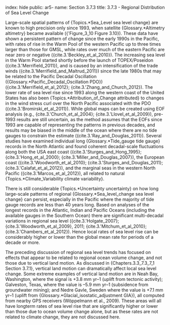 index: hide
public: ar5-
name: Section 3.7.3
title: 3.7.3 - Regional Distribution of Sea Level Change

Large-scale spatial patterns of {Topics.*Sea_Level sea level change} are known to high precision only since 1993, when satellite {Glossary.*Altimetry altimetry} became available ({'Figure_3_10 Figure 3.10}). These data have shown a persistent pattern of change since the early 1990s in the Pacific, with rates of rise in the Warm Pool of the western Pacific up to three times larger than those for GMSL, while rates over much of the eastern Pacific are near zero or negative ({cite.3.'Beckley_et_al_2010}). The increasing sea level in the Warm Pool started shortly before the launch of TOPEX/Poseidon ({cite.3.'Merrifield_2011}), and is caused by an intensification of the trade winds ({cite.3.'Merrifield_and_Maltrud_2011}) since the late 1980s that may be related to the Pacific Decadal Oscillation ({Glossary.*Pacific_Decadal_Oscillation PDO}) ({cite.3.'Merrifield_et_al_2012}; {cite.3.'Zhang_and_Church_2012}). The lower rate of sea level rise since 1993 along the western coast of the United States has also been {Topics.*Attribution_of_Change attributed} to changes in the wind stress curl over the North Pacific associated with the PDO ({cite.3.'Bromirski_et_al_2011}). While global maps can be created using EOF analysis (e.g., {cite.3.'Church_et_al_2004}; {cite.3.'Llovel_et_al_2009}), pre-1993 results are still uncertain, as the method assumes that the EOFs since 1993 are capable of representing the patterns in previous decades, and results may be biased in the middle of the ocean where there are no tide gauges to constrain the estimate ({cite.3.'Ray_and_Douglas_2011}). Several studies have examined individual long {Glossary.*Tide_gauge tide gauge} records in the North Atlantic and found coherent decadal-scale fluctuations along both the USA east coast ({cite.3.'Sturges_and_Hong_1995}; {cite.3.'Hong_et_al_2000}; {cite.3.'Miller_and_Douglas_2007}), the European coast ({cite.3.'Woodworth_et_al_2010}; {cite.3.'Sturges_and_Douglas_2011}; {cite.3.'Calafat_et_al_2012}), and the marginal seas in the western North Pacific ({cite.3.'Marcos_et_al_2012}), all related to natural {Topics.*Climate_Variability climate variability}.

There is still considerable {Topics.*Uncertainty uncertainty} on how long large-scale patterns of regional {Glossary.*Sea_level_change sea level change} can persist, especially in the Pacific where the majority of tide gauge records are less than 40 years long. Based on analyses of the longest records in the Atlantic, Indian and Pacific Oceans (including the available gauges in the Southern Ocean) there are significant multi-decadal variations in regional sea level ({cite.3.'Holgate_2007}; {cite.3.'Woodworth_et_al_2009}, 2011; {cite.3.'Mitchum_et_al_2010}; {cite.3.'Chambers_et_al_2012}). Hence local rates of sea level rise can be considerably higher or lower than the global mean rate for periods of a decade or more.

The preceding discussion of regional sea level trends has focused on effects that appear to be related to regional ocean volume change, and not those due to vertical land motion. As discussed in {Chapters.3.3_7.3_7_1 Section 3.7.1}, vertical land motion can dramatically affect local sea level change. Some extreme examples of vertical land motion are in Neah Bay, Washington, where the signal is +3.8 mm yr–1 (uplift from tectonic activity); Galveston, Texas, where the value is –5.9 mm yr–1 (subsidence from groundwater mining); and Nedre Gavle, Sweden where the value is +7.1 mm yr–1 (uplift from {Glossary.*Glacial_isostatic_adjustment GIA}), all computed from nearby GPS receivers (Wöppelmann et al., 2009). These areas will all have longterm rates of sea level rise that are significantly higher or lower than those due to ocean volume change alone, but as these rates are not related to climate change, they are not discussed here.
